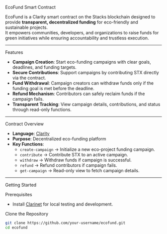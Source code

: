 EcoFund Smart Contract

EcoFund is a Clarity smart contract on the Stacks blockchain designed to provide **transparent, decentralized funding** for eco-friendly and sustainable projects.  
It empowers communities, developers, and organizations to raise funds for green initiatives while ensuring accountability and trustless execution.

---

 Features
- **Campaign Creation**: Start eco-funding campaigns with clear goals, deadlines, and funding targets.  
- **Secure Contributions**: Support campaigns by contributing STX directly via the contract.  
- **Fund Withdrawal**: Campaign creators can withdraw funds only if the funding goal is met before the deadline.  
- **Refund Mechanism**: Contributors can safely reclaim funds if the campaign fails.  
- **Transparent Tracking**: View campaign details, contributions, and status through read-only functions.  

---

Contract Overview
- **Language**: [Clarity](https://docs.stacks.co/write-smart-contracts/clarity-overview)  
- **Purpose**: Decentralized eco-funding platform  
- **Key Functions**:  
  - `create-campaign` → Initialize a new eco-project funding campaign.  
  - `contribute` → Contribute STX to an active campaign.  
  - `withdraw` → Withdraw funds if campaign is successful.  
  - `refund` → Refund contributors if campaign fails.  
  - `get-campaign` → Read-only view to fetch campaign details.  

---

Getting Started

Prerequisites
- Install [Clarinet](https://docs.hiro.so/clarinet/getting-started) for local testing and development.

Clone the Repository
```bash
git clone https://github.com/your-username/ecofund.git
cd ecofund
